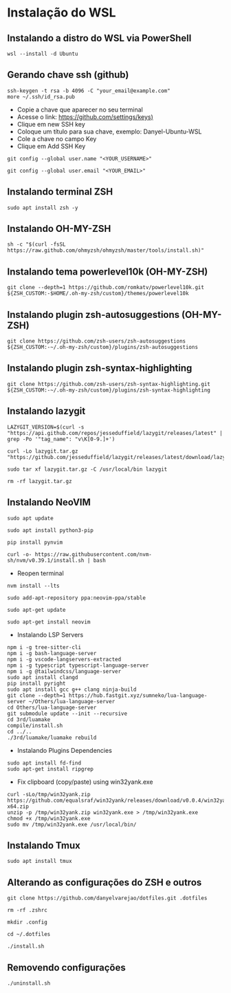 # Instalação do WSL

## Instalando a distro do WSL via PowerShell

```ssh
wsl --install -d Ubuntu
```

## Gerando chave ssh (github)

```ssh
ssh-keygen -t rsa -b 4096 -C "your_email@example.com"
more ~/.ssh/id_rsa.pub
```

- Copie a chave que aparecer no seu terminal
- Acesse o link: [https://github.com/settings/keys)](https://github.com/settings/keys)
- Clique em new SSH key
- Coloque um título para sua chave, exemplo: Danyel-Ubuntu-WSL
- Cole a chave no campo Key
- Clique em Add SSH Key

```ssh
git config --global user.name "<YOUR_USERNAME>"
```

```ssh
git config --global user.email "<YOUR_EMAIL>"
```

## Instalando terminal ZSH

```ssh
sudo apt install zsh -y
```

## Instalando OH-MY-ZSH

```ssh
sh -c "$(curl -fsSL https://raw.github.com/ohmyzsh/ohmyzsh/master/tools/install.sh)"
```

## Instalando tema powerlevel10k (OH-MY-ZSH)

```ssh
git clone --depth=1 https://github.com/romkatv/powerlevel10k.git ${ZSH_CUSTOM:-$HOME/.oh-my-zsh/custom}/themes/powerlevel10k
```

## Instalando plugin zsh-autosuggestions (OH-MY-ZSH)

```ssh
git clone https://github.com/zsh-users/zsh-autosuggestions ${ZSH_CUSTOM:-~/.oh-my-zsh/custom}/plugins/zsh-autosuggestions
```

## Instalando plugin zsh-syntax-highlighting

```ssh
git clone https://github.com/zsh-users/zsh-syntax-highlighting.git ${ZSH_CUSTOM:-~/.oh-my-zsh/custom}/plugins/zsh-syntax-highlighting
```

## Instalando lazygit

```ssh
LAZYGIT_VERSION=$(curl -s "https://api.github.com/repos/jesseduffield/lazygit/releases/latest" | grep -Po '"tag_name": "v\K[0-9.]+')
```

```ssh
curl -Lo lazygit.tar.gz "https://github.com/jesseduffield/lazygit/releases/latest/download/lazygit_${LAZYGIT_VERSION}_Linux_x86_64.tar.gz"
```

```ssh
sudo tar xf lazygit.tar.gz -C /usr/local/bin lazygit
```

```ssh
rm -rf lazygit.tar.gz
```

## Instalando NeoVIM

```ssh
sudo apt update
```

```ssh
sudo apt install python3-pip
```

```ssh
pip install pynvim
```

```ssh
curl -o- https://raw.githubusercontent.com/nvm-sh/nvm/v0.39.1/install.sh | bash
```

- Reopen terminal

```ssh
nvm install --lts
```

```ssh
sudo add-apt-repository ppa:neovim-ppa/stable
```

```ssh
sudo apt-get update
```

```ssh
sudo apt-get install neovim
```

- Instalando LSP Servers

```
npm i -g tree-sitter-cli
npm i -g bash-language-server
npm i -g vscode-langservers-extracted
npm i -g typescript typescript-language-server
npm i -g @tailwindcss/language-server
sudo apt install clangd
pip install pyright
sudo apt install gcc g++ clang ninja-build
git clone --depth=1 https://hub.fastgit.xyz/sumneko/lua-language-server ~/Others/lua-language-server
cd Others/lua-language-server
git submodule update --init --recursive
cd 3rd/luamake
compile/install.sh
cd ../..
./3rd/luamake/luamake rebuild
```

- Instalando Plugins Dependencies
```
sudo apt install fd-find
sudo apt-get install ripgrep
```

- Fix clipboard (copy/paste) using win32yank.exe
```
curl -sLo/tmp/win32yank.zip https://github.com/equalsraf/win32yank/releases/download/v0.0.4/win32yank-x64.zip
unzip -p /tmp/win32yank.zip win32yank.exe > /tmp/win32yank.exe
chmod +x /tmp/win32yank.exe
sudo mv /tmp/win32yank.exe /usr/local/bin/
```

## Instalando Tmux
```
sudo apt install tmux
```

## Alterando as configurações do ZSH e outros

```ssh
git clone https://github.com/danyelvarejao/dotfiles.git .dotfiles
```

```ssh
rm -rf .zshrc
```

```ssh
mkdir .config
```

```ssh
cd ~/.dotfiles
```

```ssh
./install.sh
```

## Removendo configurações
```ssh
./uninstall.sh
```
